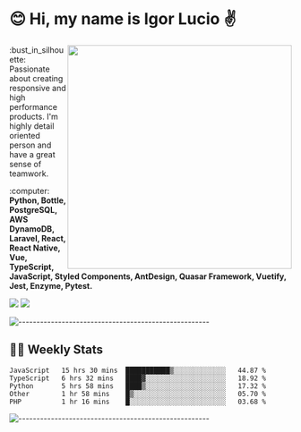 # :blush: Hi, my name is Igor Lucio :v:

<img src="https://github-readme-stats.vercel.app/api?username=iguit0&show_icons=true&count_private=true&theme=tokyonight" min-width="400px" max-width="400px" width="400px" align="right" />

<p align="left"> 
  :bust_in_silhouette: Passionate about creating responsive and high performance products.
  I'm highly detail oriented person and have a great sense of teamwork.
</p>

<p align="left">
  :computer: <strong>Python, Bottle, PostgreSQL, AWS DynamoDB, Laravel, React, React Native, Vue, TypeScript, JavaScript, Styled Components, AntDesign, Quasar Framework, Vuetify, Jest, Enzyme, Pytest.</strong>
</p>

<p align="left">
  <a href="#" alt="Linkedin">
  <img src="https://img.shields.io/badge/LinkedIn-0077B5?style=for-the-badge&logo=linkedin&logoColor=white&link=https://www.linkedin.com/in/igor-lucio-alves" /></a>

  <a href="#" alt="Telegram">
  <img src="https://img.shields.io/badge/Telegram-2CA5E0?style=for-the-badge&logo=telegram&logoColor=white&link=https://t.me/iguit0" /></a>
</p>

![-----------------------------------------------------](https://raw.githubusercontent.com/andreasbm/readme/master/assets/lines/aqua.png)

## :man_technologist: Weekly Stats
<!--START_SECTION:waka-->
```text
JavaScript   15 hrs 30 mins  ███████████▒░░░░░░░░░░░░░   44.87 % 
TypeScript   6 hrs 32 mins   ████▓░░░░░░░░░░░░░░░░░░░░   18.92 % 
Python       5 hrs 58 mins   ████▒░░░░░░░░░░░░░░░░░░░░   17.32 % 
Other        1 hr 58 mins    █▒░░░░░░░░░░░░░░░░░░░░░░░   05.70 % 
PHP          1 hr 16 mins    █░░░░░░░░░░░░░░░░░░░░░░░░   03.68 % 
```
<!--END_SECTION:waka-->
![-----------------------------------------------------](https://raw.githubusercontent.com/andreasbm/readme/master/assets/lines/aqua.png)

